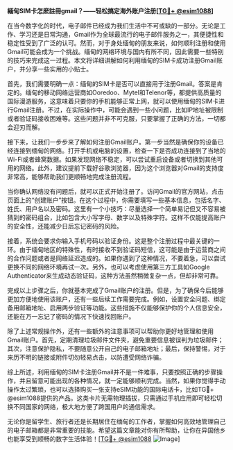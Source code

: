 **緬甸SIM卡怎麽註冊gmail？——轻松搞定海外账户注册[[TG💪+ @esim1088](https://t.me/s/esim1088)]**

在当今数字化的时代，电子邮件已经成为我们生活中不可或缺的一部分。无论是工作、学习还是日常沟通，Gmail作为全球最流行的电子邮件服务之一，其便捷性和稳定性受到了广泛的认可。然而，对于身处缅甸的朋友来说，如何顺利注册和使用Gmail可能会成为一个挑战。缅甸的网络环境与国内有所不同，因此需要一些特别的技巧来完成这一过程。本文将详细讲解如何利用缅甸的SIM卡成功注册Gmail账户，并分享一些实用的小贴士。

首先，我们需要明确一点：缅甸的SIM卡是否可以直接用于注册Gmail。答案是肯定的。缅甸的移动网络运营商如Ooredoo、Mytel和Telenor等，都提供高质量的国际漫游服务，这意味着只要你的手机能够正常上网，就可以使用缅甸的SIM卡进行Gmail注册。不过，在实际操作中，可能会遇到一些小问题，比如IP地址被限制或者验证码接收困难等。这些问题并非不可克服，只要掌握了正确的方法，一切都会迎刃而解。

接下来，让我们一步步来了解如何注册Gmail账户。第一步当然是确保你的设备已经连接到缅甸的网络。打开手机或电脑的设置，检查一下是否成功连接到了当地的Wi-Fi或者蜂窝数据。如果发现网络不稳定，可以尝试重启设备或者切换到其他可用的网络。此外，建议提前下载好谷歌浏览器，因为这个浏览器对Gmail的支持度非常高，能够帮助我们更顺畅地完成注册流程。

当你确认网络没有问题后，就可以正式开始注册了。访问Gmail的官方网站，点击页面上的“创建账户”按钮。在这个过程中，你需要填写一些基本信息，包括名字、姓氏、用户名以及密码。这里有一个小技巧：尽量选择一个简单易记但又不容易被猜到的密码组合，比如包含大小写字母、数字以及特殊字符。这样不仅能提高账户的安全性，还能减少日后忘记密码的风险。

接着，系统会要求你输入手机号码以验证身份。这是整个注册过程中最关键的一环。由于缅甸地区的特殊性，有时接收不到验证码短信，这可能是由于运营商之间的合作问题或者是网络延迟造成的。如果你遇到了这种情况，不要着急，可以尝试更换不同的网络环境再试一次。另外，也可以考虑使用第三方工具如Google Authenticator来生成动态验证码，这种方法虽然稍微复杂一点，但却非常可靠。

完成以上步骤之后，你就基本完成了Gmail账户的注册。但是，为了确保今后能够更加方便地使用该账户，还有一些后续工作需要完成。例如，设置安全问题、绑定备用邮箱地址、启用两步验证等功能。这些措施不仅能够保护你的个人信息安全，还能在万一忘记了密码的情况下快速找回账户。

除了上述常规操作外，还有一些额外的注意事项可以帮助你更好地管理和使用Gmail账户。首先，定期清理垃圾邮件文件夹，避免重要信息被误判为垃圾邮件；其次，注意保护隐私，不要随意公开自己的电子邮箱地址；最后，保持警惕，对于来历不明的链接或附件切勿轻易点击，以防遭受网络诈骗。

综上所述，利用缅甸的SIM卡注册Gmail并不是一件难事，只要按照正确的步骤操作，并且留意可能出现的各种情况，就一定能够顺利完成。当然，如果你觉得手动操作太过繁琐，也可以选择购买一张支持eSIM功能的国际电话卡，比如TG💪+ @esim1088提供的产品。这类卡片无需物理插拔，只需通过手机应用即可轻松切换不同国家的网络，极大地方便了跨国用户的通信需求。

无论你是留学生、旅行者还是长期居住在缅甸的工作者，掌握如何高效地管理自己的电子邮箱都是非常重要的技能。希望这篇文章能对你有所帮助，让你在异国他乡也能享受到顺畅的数字生活体验！[[TG💪+ @esim1088](https://t.me/s/esim1088) ![Image](https://i.postimg.cc/4NQfJmqS/Snipaste-2025-05-13-00-14-12.png)]